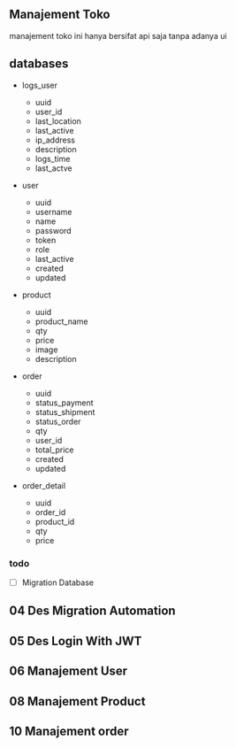 

## Manajement Toko 
manajement toko ini hanya bersifat api saja tanpa adanya ui


## databases

- logs_user
    * uuid
    * user_id
    * last_location
    * last_active
    * ip_address
    * description
    * logs_time
    * last_actve

- user
    * uuid
    * username
    * name
    * password
    * token
    * role
    * last_active
    * created
    * updated

- product
    * uuid
    * product_name
    * qty
    * price
    * image
    * description

- order
    * uuid
    * status_payment
    * status_shipment
    * status_order
    * qty
    * user_id
    * total_price
    * created
    * updated

- order_detail
    * uuid
    * order_id
    * product_id
    * qty
    * price

### todo
- [ ] Migration Database 


## 04 Des Migration Automation
## 05 Des Login With JWT
## 06 Manajement User
## 08 Manajement Product
## 10 Manajement order
